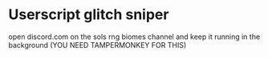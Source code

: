 # Userscript glitch sniper 
open discord.com on the sols rng biomes channel and keep it running in the background
(YOU NEED TAMPERMONKEY FOR THIS)
